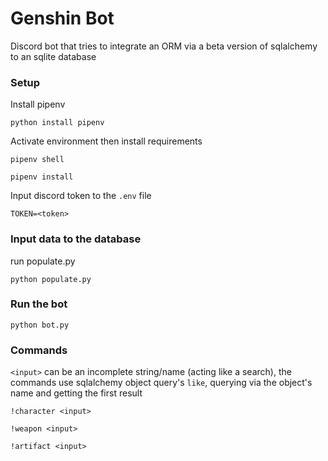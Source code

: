# Genshin Bot 

Discord bot that tries to integrate an ORM via a beta version of sqlalchemy to an sqlite database 


### Setup

Install pipenv
```
python install pipenv
```

Activate environment then install requirements
```
pipenv shell
```
```
pipenv install
```

Input discord token to the `.env` file 
```
TOKEN=<token>
```

### Input data to the database
run populate.py
```
python populate.py
```

### Run the bot
```
python bot.py
```

### Commands
`<input>` can be an incomplete string/name (acting like a search), the commands use sqlalchemy object query's `like`, querying via the object's name and getting the first result

```
!character <input>
```
```
!weapon <input>
```
```
!artifact <input>
```
